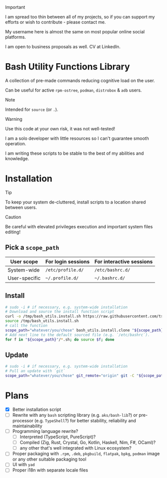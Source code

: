 > [!IMPORTANT]
> I am spread too thin between all of my projects, so if you can support my efforts or wish to contribute - please contact me.
>
> My username here is almost the same on most popular online social platforms.
>
> I am open to business proposals as well. CV at LinkedIn.

# Bash Utility Functions Library

A collection of pre-made commands reducing cognitive load on the user.

Can be useful for active `rpm-ostree`, `podman`, `distrobox` & `adb` users.

> [!NOTE]
> Intended for `source` (or `.`).

> [!WARNING]
> Use this code at your own risk, it was not well-tested!
>
> I am a solo developer with little resources so I can't guarantee smooth operation.
>
> I am writing these scripts to be stable to the best of my abilities and knowledge.

# Installation

> [!TIP]
> To keep your system de-cluttered, install scripts to a location shared between users.

> [!CAUTION]
> Be careful with elevated privileges execution and important system files editing!

## Pick a `scope_path`

| User scope    | For login sessions | For interactive sessions |
|---------------|--------------------|--------------------------|
| System-wide   | `/etc/profile.d/`  | `/etc/bashrc.d/`         |
| User-specific | `~/.profile.d/`    | `~/.bashrc.d/`           |

## Install

```sh
# sudo -i # if necessary, e.g. system-wide installation
# Download and source the install function script
curl -o /tmp/bash_utils.install.sh https://raw.githubusercontent.com/tsilvs/bash_utils/refs/heads/main/install.sh
source /tmp/bash_utils.install.sh
# call the function
scope_path="whatever/you/chose" bash_utils.install.clone "${scope_path}" git@github.com:tsilvs/bash_utils.git
# Add next line to the default sourced file (e.g. `/etc/bashrc`).
for f in "${scope_path}"/*.sh; do source $f; done
```

## Update

```sh
# sudo -i # if necessary, e.g. system-wide installation
# Pull an update with `git`
scope_path="whatever/you/chose" git_remote="origin" git -C "${scope_path}" pull "${git_remote}"
```

# Plans

+ [x] Better installation script
+ [ ] Rewrite with any `bash` scripting library (e.g. `aks/bash-lib`?) or pre-processor (e.g. `TypeShell`?) for better stability, reliability and maintainability
+ [ ] Programming language rewrite?
	+ [ ] Interpreted (TypeScript, PureScript)?
	+ [ ] Compiled (Zig, Rust, Crystal, Go, Kotlin, Haskell, Nim, F#, OCaml)?
	+ [ ] any other that's well integrated with Linux ecosystem?
+ [ ] Proper packaging with `.rpm`, `.deb`, `pkgbuild`, `flatpak`, `bpkg`, `podman` image or any other suitable packaging tool
+ [ ] UI with `yad`
+ [ ] Proper i18n with separate locale files